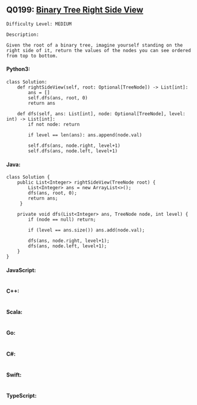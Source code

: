 ## Q0199: [Binary Tree Right Side View](https://leetcode.com/problems/binary-tree-right-side-view/)

```
Difficulty Level: MEDIUM
```

```
Description:

Given the root of a binary tree, imagine yourself standing on the right side of it, return the values of the nodes you can see ordered from top to bottom.
```

#### Python3:

```
class Solution:
    def rightSideView(self, root: Optional[TreeNode]) -> List[int]:
        ans = []
        self.dfs(ans, root, 0)
        return ans

    def dfs(self, ans: List[int], node: Optional[TreeNode], level: int) -> List[int]:
        if not node: return
        
        if level == len(ans): ans.append(node.val)
        
        self.dfs(ans, node.right, level+1)
        self.dfs(ans, node.left, level+1)
```

#### Java:

```
class Solution {
    public List<Integer> rightSideView(TreeNode root) {
        List<Integer> ans = new ArrayList<>();
        dfs(ans, root, 0);
        return ans;
     }
    
    private void dfs(List<Integer> ans, TreeNode node, int level) {
        if (node == null) return;
        
        if (level == ans.size()) ans.add(node.val);
        
        dfs(ans, node.right, level+1);
        dfs(ans, node.left, level+1);
    }
}
```

#### JavaScript:

```

```

#### C++:

```

```

#### Scala:

```

```

#### Go:

```

```

#### C#:

```

```

#### Swift:

```

```

#### TypeScript:

```

```